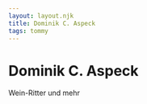 ```yaml
---
layout: layout.njk
title: Dominik C. Aspeck
tags: tommy
---
```


# Dominik C. Aspeck

Wein-Ritter und mehr

